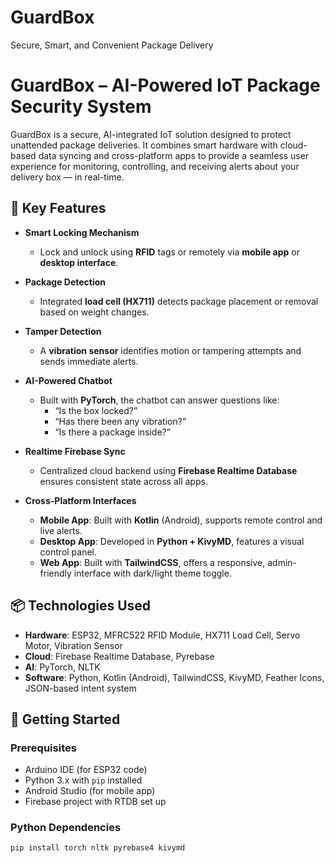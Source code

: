 # GuardBox
 Secure, Smart, and Convenient Package Delivery

# GuardBox – AI-Powered IoT Package Security System

GuardBox is a secure, AI-integrated IoT solution designed to protect unattended package deliveries. It combines smart hardware with cloud-based data syncing and cross-platform apps to provide a seamless user experience for monitoring, controlling, and receiving alerts about your delivery box — in real-time.

## 🔐 Key Features

- **Smart Locking Mechanism**
  - Lock and unlock using **RFID** tags or remotely via **mobile app** or **desktop interface**.
  
- **Package Detection**
  - Integrated **load cell (HX711)** detects package placement or removal based on weight changes.

- **Tamper Detection**
  - A **vibration sensor** identifies motion or tampering attempts and sends immediate alerts.

- **AI-Powered Chatbot**
  - Built with **PyTorch**, the chatbot can answer questions like:
    - “Is the box locked?”
    - “Has there been any vibration?”
    - “Is there a package inside?”

- **Realtime Firebase Sync**
  - Centralized cloud backend using **Firebase Realtime Database** ensures consistent state across all apps.

- **Cross-Platform Interfaces**
  - **Mobile App**: Built with **Kotlin** (Android), supports remote control and live alerts.
  - **Desktop App**: Developed in **Python + KivyMD**, features a visual control panel.
  - **Web App**: Built with **TailwindCSS**, offers a responsive, admin-friendly interface with dark/light theme toggle.

## 📦 Technologies Used

- **Hardware**: ESP32, MFRC522 RFID Module, HX711 Load Cell, Servo Motor, Vibration Sensor
- **Cloud**: Firebase Realtime Database, Pyrebase
- **AI**: PyTorch, NLTK
- **Software**: Python, Kotlin (Android), TailwindCSS, KivyMD, Feather Icons, JSON-based intent system

## 🚀 Getting Started

### Prerequisites

- Arduino IDE (for ESP32 code)
- Python 3.x with `pip` installed
- Android Studio (for mobile app)
- Firebase project with RTDB set up

### Python Dependencies

```bash
pip install torch nltk pyrebase4 kivymd
